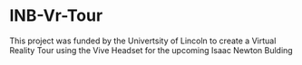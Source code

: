 # INB-Vr-Tour
This project was funded by the Univertsity of Lincoln to create a Virtual Reality Tour using the Vive Headset for the upcoming Isaac Newton Bulding
